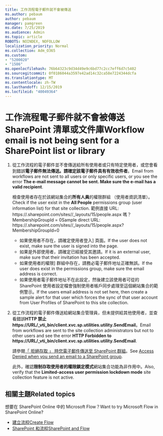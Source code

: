 ```yaml
---
title: 工作流程電子郵件就不會被傳送
ms.author: pebaum
author: pebaum
manager: pamgreen
ms.date: 7/25/2019
ms.audience: Admin
ms.topic: article
ROBOTS: NOINDEX, NOFOLLOW
localization_priority: Normal
ms.collection: Adm_O365
ms.custom:
- "5200020"
- "1586"
ms.openlocfilehash: 76b64323c9d34d49e9c6bd77c2cc7eff6d7c5402
ms.sourcegitcommit: 0f0186044a3597e42ad14c32ca58e7224344dcfa
ms.translationtype: MT
ms.contentlocale: zh-TW
ms.lasthandoff: 12/15/2019
ms.locfileid: "40049364"
---
```

# <a name="workflow-email-is-not-being-sent-for-a-sharepoint-list-or-library"></a><span data-ttu-id="9f7cf-102">工作流程電子郵件就不會被傳送 SharePoint 清單或文件庫</span><span class="sxs-lookup"><span data-stu-id="9f7cf-102">Workflow email is not being sent for a SharePoint list or library</span></span>

1. <span data-ttu-id="9f7cf-103">從工作流程的電子郵件並不會傳送給所有使用者或只有特定使用者，或您會看到錯誤**電子郵件無法傳送。請確定該電子郵件具有有效收件者**。</span><span class="sxs-lookup"><span data-stu-id="9f7cf-103">Email from workflows are not sent to all users or only specific users, or you see the error **The e-mail message cannot be sent. Make sure the e-mail has a valid recipient**.</span></span>

    <span data-ttu-id="9f7cf-104">檢查使用者存在於該網站集合的**所有人員**的權限群組 （使用者資訊清單）。</span><span class="sxs-lookup"><span data-stu-id="9f7cf-104">Check if the user exist in the **All People** permissions group (user information list) for that site collection.</span></span>  <span data-ttu-id="9f7cf-105">範例直接 URL: https://<tenant>.sharepoint.com/sites/<sitename>/_layouts/15/people.aspx 嗎？MembershipGroupId = 0</span><span class="sxs-lookup"><span data-stu-id="9f7cf-105">Sample direct URL: https://<tenant>.sharepoint.com/sites/<sitename>/_layouts/15/people.aspx?MembershipGroupId=0</span></span>

    - <span data-ttu-id="9f7cf-106">如果使用者不存在，請確定使用者登入] 頁面。</span><span class="sxs-lookup"><span data-stu-id="9f7cf-106">If the user does not exist, make sure the user is signed into the page.</span></span> 
    - <span data-ttu-id="9f7cf-107">如果是外部使用者，請確定已經接受其邀請。</span><span class="sxs-lookup"><span data-stu-id="9f7cf-107">If it is an external user, make sure that their invitation has been accepted.</span></span>
    - <span data-ttu-id="9f7cf-108">如果使用者的權限] 群組中存在，請務必電子郵件地址正確無誤。</span><span class="sxs-lookup"><span data-stu-id="9f7cf-108">If the user does exist in the permissions group, make sure the email address is correct.</span></span>
    - <span data-ttu-id="9f7cf-109">如果使用者電子郵件地址不在此設定，然後建立該使用者可從的 SharePoint 使用者設定檔會強制使用者帳戶同步處理至這個網站集合的範例警示。</span><span class="sxs-lookup"><span data-stu-id="9f7cf-109">If the users email address is not set here, then create a sample alert for that user which forces the sync of that user account from User Profiles of SharePoint to this site collection.</span></span>
 
2. <span data-ttu-id="9f7cf-110">從工作流程的電子郵件傳送給網站集合管理員，但未提供給其他使用者，並查看錯誤**HTTP 禁止<span>https:</span>//URL/_vti_bin/client.xvc.sp.utilities.utility.SendEmail**。</span><span class="sxs-lookup"><span data-stu-id="9f7cf-110">Email from workflows are sent to the site collection administrators but not to other users and see the error **HTTP Forbidden to <span>https:</span>//URL/_vti_bin/client.xvc.sp.utilities.utility.SendEmail**.</span></span>
 

    <span data-ttu-id="9f7cf-111">請參閱[「 拒絕存取 」 時您電子郵件傳送至 SharePoint 群組](https://docs.microsoft.com/sharepoint/support/sharing-and-permissions/access-denied-when-send-an-email-to-groups)。</span><span class="sxs-lookup"><span data-stu-id="9f7cf-111">See [Access Denied when you send an email to a SharePoint group](https://docs.microsoft.com/sharepoint/support/sharing-and-permissions/access-denied-when-send-an-email-to-groups).</span></span>

    <span data-ttu-id="9f7cf-112">此外，確認**限制存取使用者的權限鎖定模式**網站集合功能為非作用中。</span><span class="sxs-lookup"><span data-stu-id="9f7cf-112">Also, verify that the **Limited-access user permission lockdown mode** site collection feature is not active.</span></span>


## <a name="related-topics"></a><span data-ttu-id="9f7cf-113">相關主題</span><span class="sxs-lookup"><span data-stu-id="9f7cf-113">Related topics</span></span>
<span data-ttu-id="9f7cf-114">想要在 SharePoint Online 中的 Microsoft Flow？</span><span class="sxs-lookup"><span data-stu-id="9f7cf-114">Want to try Microsoft Flow in SharePoint Online?</span></span>
- [<span data-ttu-id="9f7cf-115">建立流程</span><span class="sxs-lookup"><span data-stu-id="9f7cf-115">Create Flow</span></span>](https://support.office.com/article/Create-a-flow-for-a-list-or-library-in-SharePoint-Online-or-OneDrive-for-Business-a9c3e03b-0654-46af-a254-20252e580d01) 
- [<span data-ttu-id="9f7cf-116">SharePoint 和流程</span><span class="sxs-lookup"><span data-stu-id="9f7cf-116">SharePoint and Flow</span></span>](https://flow.microsoft.com/blog/sharepoint-and-flow/) 


